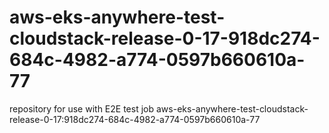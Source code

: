# aws-eks-anywhere-test-cloudstack-release-0-17-918dc274-684c-4982-a774-0597b660610a-77
repository for use with E2E test job aws-eks-anywhere-test-cloudstack-release-0-17:918dc274-684c-4982-a774-0597b660610a-77
